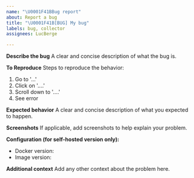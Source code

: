 ```yaml
---
name: "\U0001F41BBug report"
about: Report a bug
title: "\U0001F41B[BUG] My bug"
labels: bug, collector
assignees: LucBerge

---
```


**Describe the bug**
A clear and concise description of what the bug is.

**To Reproduce**
Steps to reproduce the behavior:
1. Go to '...'
2. Click on '....'
3. Scroll down to '....'
4. See error

**Expected behavior**
A clear and concise description of what you expected to happen.

**Screenshots**
If applicable, add screenshots to help explain your problem.

**Configuration (for self-hosted version only):**
 - Docker version: 
 - Image version: 

**Additional context**
Add any other context about the problem here.
